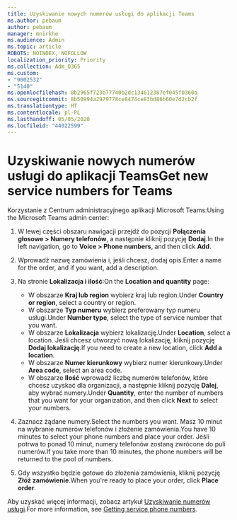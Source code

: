 ```yaml
---
title: Uzyskiwanie nowych numerów usługi do aplikacji Teams
ms.author: pebaum
author: pebaum
manager: mnirkhe
ms.audience: Admin
ms.topic: article
ROBOTS: NOINDEX, NOFOLLOW
localization_priority: Priority
ms.collection: Adm_O365
ms.custom:
- "9002532"
- "5140"
ms.openlocfilehash: 8b2965f723b77740b2dc134612387ef045f0360a
ms.sourcegitcommit: 8b50994a2979778ce8474ce83bd86b60e7d2cb2f
ms.translationtype: HT
ms.contentlocale: pl-PL
ms.lasthandoff: 05/05/2020
ms.locfileid: "44022599"
---
```

# <a name="get-new-service-numbers-for-teams"></a><span data-ttu-id="f02ec-102">Uzyskiwanie nowych numerów usługi do aplikacji Teams</span><span class="sxs-lookup"><span data-stu-id="f02ec-102">Get new service numbers for Teams</span></span>

<span data-ttu-id="f02ec-103">Korzystanie z Centrum administracyjnego aplikacji Microsoft Teams:</span><span class="sxs-lookup"><span data-stu-id="f02ec-103">Using the Microsoft Teams admin center:</span></span>

1. <span data-ttu-id="f02ec-104">W lewej części obszaru nawigacji przejdź do pozycji **Połączenia głosowe > Numery telefonów**, a następnie kliknij pozycję **Dodaj**.</span><span class="sxs-lookup"><span data-stu-id="f02ec-104">In the left navigation, go to **Voice > Phone numbers**, and then click **Add**.</span></span>
2. <span data-ttu-id="f02ec-105">Wprowadź nazwę zamówienia i, jeśli chcesz, dodaj opis.</span><span class="sxs-lookup"><span data-stu-id="f02ec-105">Enter a name for the order, and if you want, add a description.</span></span>
3. <span data-ttu-id="f02ec-106">Na stronie **Lokalizacja i ilość**:</span><span class="sxs-lookup"><span data-stu-id="f02ec-106">On the **Location and quantity** page:</span></span>

    - <span data-ttu-id="f02ec-107">W obszarze **Kraj lub region** wybierz kraj lub region.</span><span class="sxs-lookup"><span data-stu-id="f02ec-107">Under **Country or region**, select a country or region.</span></span>
    - <span data-ttu-id="f02ec-108">W obszarze **Typ numeru** wybierz preferowany typ numeru usługi.</span><span class="sxs-lookup"><span data-stu-id="f02ec-108">Under **Number type**, select the type of service number that you want.</span></span>
    - <span data-ttu-id="f02ec-109">W obszarze **Lokalizacja** wybierz lokalizację.</span><span class="sxs-lookup"><span data-stu-id="f02ec-109">Under **Location**, select a location.</span></span> <span data-ttu-id="f02ec-110">Jeśli chcesz utworzyć nową lokalizację, kliknij pozycję **Dodaj lokalizację**.</span><span class="sxs-lookup"><span data-stu-id="f02ec-110">If you need to create a new location, click **Add a location**.</span></span>
    - <span data-ttu-id="f02ec-111">W obszarze **Numer kierunkowy** wybierz numer kierunkowy.</span><span class="sxs-lookup"><span data-stu-id="f02ec-111">Under **Area code**, select an area code.</span></span>
    - <span data-ttu-id="f02ec-112">W obszarze **Ilość** wprowadź liczbę numerów telefonów, które chcesz uzyskać dla organizacji, a następnie kliknij pozycję **Dalej**, aby wybrać numery.</span><span class="sxs-lookup"><span data-stu-id="f02ec-112">Under **Quantity**, enter the number of numbers that you want for your organization, and then click **Next** to select your numbers.</span></span>
    
4. <span data-ttu-id="f02ec-113">Zaznacz żądane numery.</span><span class="sxs-lookup"><span data-stu-id="f02ec-113">Select the numbers you want.</span></span> <span data-ttu-id="f02ec-114">Masz 10 minut na wybranie numerów telefonów i złożenie zamówienia.</span><span class="sxs-lookup"><span data-stu-id="f02ec-114">You have 10 minutes to select your phone numbers and place your order.</span></span> <span data-ttu-id="f02ec-115">Jeśli potrwa to ponad 10 minut, numery telefonów zostaną zwrócone do puli numerów.</span><span class="sxs-lookup"><span data-stu-id="f02ec-115">If you take more than 10 minutes, the phone numbers will be returned to the pool of numbers.</span></span>
5. <span data-ttu-id="f02ec-116">Gdy wszystko będzie gotowe do złożenia zamówienia, kliknij pozycję **Złóż zamówienie**.</span><span class="sxs-lookup"><span data-stu-id="f02ec-116">When you're ready to place your order, click **Place order**.</span></span>

<span data-ttu-id="f02ec-117">Aby uzyskać więcej informacji, zobacz artykuł [Uzyskiwanie numerów usługi](https://docs.microsoft.com/microsoftteams/getting-service-phone-numbers).</span><span class="sxs-lookup"><span data-stu-id="f02ec-117">For more information, see [Getting service phone numbers](https://docs.microsoft.com/microsoftteams/getting-service-phone-numbers).</span></span>
